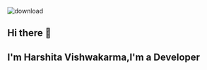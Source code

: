 ![download](https://github.com/iharshita23/iharshita23/assets/72926293/78517560-d874-4afd-b937-feea3f204c05)

## Hi there 👋
## I'm Harshita Vishwakarma,I'm a Developer


